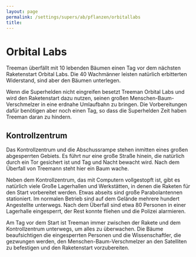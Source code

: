 ```yaml
---
layout: page
permalink: /settings/supers/ab/pflanzen/orbitallabs
title: 
---
```


# Orbital Labs

Treeman überfällt mit 10 lebenden Bäumen einen Tag vor dem nächsten Raketenstart Orbital Labs. Die 40 Wachmänner leisten natürlich erbitterten Widerstand, sind aber den Bäumen unterlegen.

Wenn die Superhelden nicht eingreifen besetzt Treeman Orbital Labs und wird den Raketenstart dazu nutzen, seinen großen Menschen-Baum-Verschmelzer in eine erdnahe Umlaufbahn zu bringen. Die Vorbereitungen dafür benötigen aber noch einen Tag, so dass die Superhelden Zeit haben Treeman daran zu hindern.

## Kontrollzentrum

Das Kontrollzentrum und die Abschussrampe stehen inmitten eines großen abgesperrten Gebiets. Es führt nur eine große Straße hinein, die natürlich durch ein Tor gesichert ist und Tag und Nacht bewacht wird. Nach dem Überfall von Treemann steht hier ein Baum wache.

Neben dem Kontrollzentrum, das mit Computern vollgestopft ist, gibt es natürlich viele Große Lagerhallen und Werkstätten, in denen die Raketen für den Start vorbereitet werden. Etwas abseits sind große Parabolantennen stationiert. Im normalen Betrieb sind auf dem Gelände mehrere hundert Angestellte unterwegs. Nach dem Überfall sind etwa 80 Personen in einer Lagerhalle eingesperrt, der Rest konnte fliehen und die Polizei alarmieren.

Am Tag vor dem Start ist Treeman immer zwischen der Rakete und dem Kontrollzentrum unterwegs, um alles zu überwachen. Die Bäume beaufsichtigen die eingesperrten Personen und die Wissenschaftler, die gezwungen werden, den Menschen-Baum-Verschmelzer an den Satelliten zu befestigen und den Raketenstart vorzubereiten.


